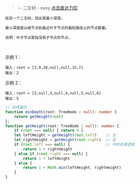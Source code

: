 > -- 二叉树 - easy
> [点击直达力扣](https://leetcode.cn/problems/minimum-depth-of-binary-tree/submissions/386564795/)

    给定一个二叉树，找出其最小深度。
    
    最小深度是从根节点到最近叶子节点的最短路径上的节点数量。
    
    说明：叶子节点是指没有子节点的节点。

 

示例 1：

    输入：root = [3,9,20,null,null,15,7]
    输出：2

示例 2：

    输入：root = [2,null,3,null,4,null,5,null,6]
    输出：5

```ts
// 后续遍历
function minDepth(root: TreeNode | null): number {
    return getHeight(root)
};
function getHeight(root: TreeNode | null): number {
    if (root === null) { return 0 }
    let leftHeight = getHeight(root.left)    // 左
    let rightHeight = getHeight(root.right)  // 右
    if (root.left === null) {                // 中的处理逻辑
        return 1 + rightHeight
    } else if (root.right === null) {
        return 1 + leftHeight
    } else {
        return 1 + Math.min(leftHeight, rightHeight)
    }
}
```